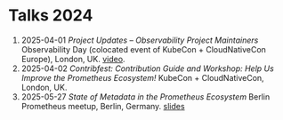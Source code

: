 # Talks 2024

1. 2025-04-01 _Project Updates – Observability Project Maintainers_ Observability Day (colocated event of KubeCon + CloudNativeCon Europe), London, UK. [video](https://www.youtube.com/watch?v=tAZNoJtlJvM).
1. 2025-04-02 _Contribfest: Contribution Guide and Workshop: Help Us Improve the Prometheus Ecosystem!_ KubeCon + CloudNativeCon, London, UK.
1. 2025-05-27 _State of Metadata in the Prometheus Ecosystem_ Berlin Prometheus meetup, Berlin, Germany. [slides](https://docs.google.com/presentation/d/1avVzBjCcUhrseyBSfd7-whWbhnwMFgH2p-i8Biuiy74/edit?usp=sharing)
